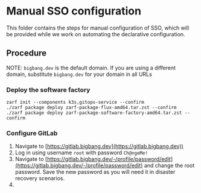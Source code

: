 # Manual SSO configuration

This folder contains the steps for manual configuration of SSO, which will be provided while we work on automating the declarative configuration.

## Procedure

NOTE: `bigbang.dev` is the default domain. If you are using a different domain, substitute `bigbang.dev` for your domain in all URLs

### Deploy the software factory

```shell
zarf init --components k3s,gitops-service --confirm
./zarf package deploy zarf-package-flux-amd64.tar.zst --confirm
./zarf package deploy zarf-package-software-factory-amd64.tar.zst --confirm
```

### Configure GitLab

1. Navigate to [https://gitlab.bigbang.dev](https://gitlab.bigbang.dev))
2. Log in using username `root` with password `Ch@ngeMe!`
3. Navigate to [https://gitlab.bigbang.dev/-/profile/password/edit](https://gitlab.bigbang.dev/-/profile/password/edit) and change the root password. Save the new password as you will need it in disaster recovery scenarios.
4. 
